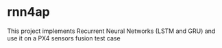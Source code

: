 # rnn4ap
This project implements Recurrent Neural Networks (LSTM and GRU) and use it on a PX4 sensors fusion test case
